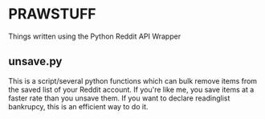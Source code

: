 PRAWSTUFF
=========

Things written using the Python Reddit API Wrapper

unsave.py
---------

This is a script/several python functions which can bulk remove items from the saved list of your Reddit account.
If you're like me, you save items at a faster rate than you unsave them. If you want to declare readinglist bankrupcy,
this is an efficient way to do it.
